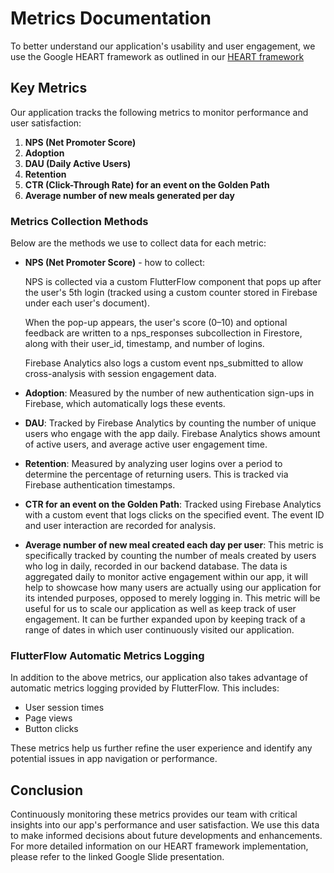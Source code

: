 # Metrics Documentation

To better understand our application's usability and user engagement, we use the Google HEART framework as outlined in our [HEART framework](https://docs.google.com/presentation/d/1LoHqij2aKoj_UmXh4wUQEc_CQnoW8cLxyOgLZfQxe4I/edit?usp=sharing)

## Key Metrics

Our application tracks the following metrics to monitor performance and user satisfaction:

1. **NPS (Net Promoter Score)**
2. **Adoption**
3. **DAU (Daily Active Users)**
4. **Retention**
5. **CTR (Click-Through Rate) for an event on the Golden Path**
6. **Average number of new meals generated per day**

### Metrics Collection Methods

Below are the methods we use to collect data for each metric:

- **NPS (Net Promoter Score)** - how to collect:

    NPS is collected via a custom FlutterFlow component that pops up after the user's 5th login (tracked using a custom counter stored in Firebase         under each user's document).

    When the pop-up appears, the user's score (0–10) and optional feedback are written to a nps_responses subcollection in Firestore, along with their     user_id, timestamp, and number of logins.

    Firebase Analytics also logs a custom event nps_submitted to allow cross-analysis with session engagement data.
  
- **Adoption**: Measured by the number of new authentication sign-ups in Firebase, which automatically logs these events.
  
- **DAU**: Tracked by Firebase Analytics by counting the number of unique users who engage with the app daily.
    Firebase Analytics shows amount of active users, and average active user engagement time.
  
- **Retention**: Measured by analyzing user logins over a period to determine the percentage of returning users. This is tracked via Firebase authentication timestamps.
  
- **CTR for an event on the Golden Path**: Tracked using Firebase Analytics with a custom event that logs clicks on the specified event. The event ID and user interaction are recorded for analysis.
  
- **Average number of new meal created each day per user**: This metric is specifically tracked by counting the number of meals created by users who log in daily, recorded in our backend database. The data is aggregated daily to monitor active engagement within our app, it will help
  to showcase how many users are actually using our application for its intended purposes, opposed to merely logging in. This metric will be useful for us to scale our application as well as keep track of user engagement. It can be further expanded upon by keeping track of a range of dates in which
  user continuously visited our application. 

### FlutterFlow Automatic Metrics Logging

In addition to the above metrics, our application also takes advantage of automatic metrics logging provided by FlutterFlow. This includes:

- User session times
- Page views
- Button clicks

These metrics help us further refine the user experience and identify any potential issues in app navigation or performance.

## Conclusion

Continuously monitoring these metrics provides our team with critical insights into our app's performance and user satisfaction. We use this data to make informed decisions about future developments and enhancements. For more detailed information on our HEART framework implementation, please refer to the linked Google Slide presentation.
